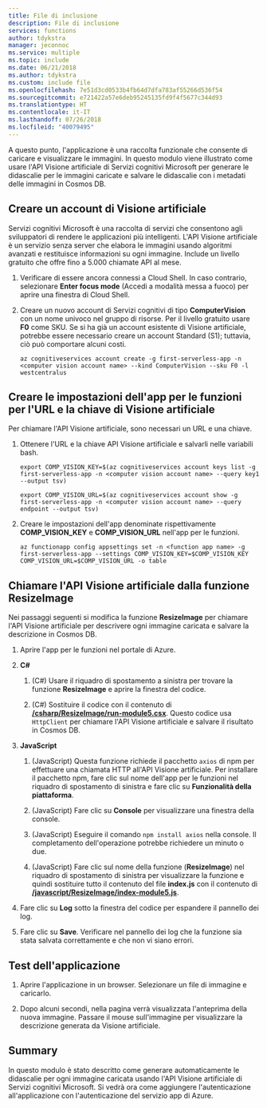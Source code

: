 ```yaml
---
title: File di inclusione
description: File di inclusione
services: functions
author: tdykstra
manager: jeconnoc
ms.service: multiple
ms.topic: include
ms.date: 06/21/2018
ms.author: tdykstra
ms.custom: include file
ms.openlocfilehash: 7e51d3cd0533b4fb64d7dfa783af55266d536f54
ms.sourcegitcommit: e721422a57e6deb95245135fd9f4f5677c344d93
ms.translationtype: HT
ms.contentlocale: it-IT
ms.lasthandoff: 07/26/2018
ms.locfileid: "40079495"
---
```

A questo punto, l'applicazione è una raccolta funzionale che consente di caricare e visualizzare le immagini. In questo modulo viene illustrato come usare l'API Visione artificiale di Servizi cognitivi Microsoft per generare le didascalie per le immagini caricate e salvare le didascalie con i metadati delle immagini in Cosmos DB.

## <a name="create-a-computer-vision-account"></a>Creare un account di Visione artificiale

Servizi cognitivi Microsoft è una raccolta di servizi che consentono agli sviluppatori di rendere le applicazioni più intelligenti. L'API Visione artificiale è un servizio senza server che elabora le immagini usando algoritmi avanzati e restituisce informazioni su ogni immagine. Include un livello gratuito che offre fino a 5.000 chiamate API al mese.

1. Verificare di essere ancora connessi a Cloud Shell. In caso contrario, selezionare **Enter focus mode** (Accedi a modalità messa a fuoco) per aprire una finestra di Cloud Shell. 

1. Creare un nuovo account di Servizi cognitivi di tipo **ComputerVision** con un nome univoco nel gruppo di risorse. Per il livello gratuito usare **F0** come SKU. Se si ha già un account esistente di Visione artificiale, potrebbe essere necessario creare un account Standard (S1); tuttavia, ciò può comportare alcuni costi.

    ```azurecli
    az cognitiveservices account create -g first-serverless-app -n <computer vision account name> --kind ComputerVision --sku F0 -l westcentralus
    ```


## <a name="create-function-app-settings-for-computer-vision-url-and-key"></a>Creare le impostazioni dell'app per le funzioni per l'URL e la chiave di Visione artificiale

Per chiamare l'API Visione artificiale, sono necessari un URL e una chiave.

1. Ottenere l'URL e la chiave API Visione artificiale e salvarli nelle variabili bash.

    ```azurecli
    export COMP_VISION_KEY=$(az cognitiveservices account keys list -g first-serverless-app -n <computer vision account name> --query key1 --output tsv)
    ```
    ```azurecli
    export COMP_VISION_URL=$(az cognitiveservices account show -g first-serverless-app -n <computer vision account name> --query endpoint --output tsv)
    ```

1. Creare le impostazioni dell'app denominate rispettivamente **COMP_VISION_KEY** e **COMP_VISION_URL** nell'app per le funzioni.

    ```azurecli
    az functionapp config appsettings set -n <function app name> -g first-serverless-app --settings COMP_VISION_KEY=$COMP_VISION_KEY COMP_VISION_URL=$COMP_VISION_URL -o table
    ```


## <a name="call-computer-vision-api-from-resizeimage-function"></a>Chiamare l'API Visione artificiale dalla funzione ResizeImage

Nei passaggi seguenti si modifica la funzione **ResizeImage** per chiamare l'API Visione artificiale per descrivere ogni immagine caricata e salvare la descrizione in Cosmos DB.

1. Aprire l'app per le funzioni nel portale di Azure.

1. **C#**

    1. (C#) Usare il riquadro di spostamento a sinistra per trovare la funzione **ResizeImage** e aprire la finestra del codice.

    1. (C#) Sostituire il codice con il contenuto di [**/csharp/ResizeImage/run-module5.csx**](https://raw.githubusercontent.com/Azure-Samples/functions-first-serverless-web-application/master/csharp/ResizeImage/run-module5.csx). Questo codice usa `HttpClient` per chiamare l'API Visione artificiale e salvare il risultato in Cosmos DB.

1. **JavaScript**

    1. (JavaScript) Questa funzione richiede il pacchetto `axios` di npm per effettuare una chiamata HTTP all'API Visione artificiale. Per installare il pacchetto npm, fare clic sul nome dell'app per le funzioni nel riquadro di spostamento di sinistra e fare clic su **Funzionalità della piattaforma**.

    1. (JavaScript) Fare clic su **Console** per visualizzare una finestra della console.

    1. (JavaScript) Eseguire il comando `npm install axios` nella console. Il completamento dell'operazione potrebbe richiedere un minuto o due.

    1. (JavaScript) Fare clic sul nome della funzione (**ResizeImage**) nel riquadro di spostamento di sinistra per visualizzare la funzione e quindi sostituire tutto il contenuto del file **index.js** con il contenuto di [**/javascript/ResizeImage/index-module5.js**](https://raw.githubusercontent.com/Azure-Samples/functions-first-serverless-web-application/master/javascript/ResizeImage/index-module5.js).

1. Fare clic su **Log** sotto la finestra del codice per espandere il pannello dei log.

1. Fare clic su **Save**. Verificare nel pannello dei log che la funzione sia stata salvata correttamente e che non vi siano errori.


## <a name="test-the-application"></a>Test dell'applicazione

1. Aprire l'applicazione in un browser. Selezionare un file di immagine e caricarlo.

1. Dopo alcuni secondi, nella pagina verrà visualizzata l'anteprima della nuova immagine. Passare il mouse sull'immagine per visualizzare la descrizione generata da Visione artificiale.


## <a name="summary"></a>Summary

In questo modulo è stato descritto come generare automaticamente le didascalie per ogni immagine caricata usando l'API Visione artificiale di Servizi cognitivi Microsoft. Si vedrà ora come aggiungere l'autenticazione all'applicazione con l'autenticazione del servizio app di Azure.